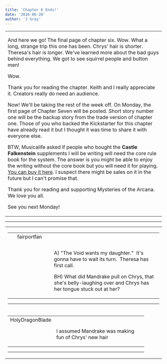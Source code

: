 ```yaml
---
title: 'Chapter 6 Ends!'
date: '2016-06-20'
author: 'J Gray'
---
```


<div>
<!-- Main content here -->
<table border="0" class="post"><tbody><tr><td>
   
   <div class="post_body">
       <p>And here we go! The final page of chapter six. Wow. What a long, strange trip this one has been. Chrys' hair is shorter. Theresa's hair is longer. We've learned more about the bad guys behind everything. We got to see squirrel people and button men! </p><p>Wow.</p><p>Thank you for reading the chapter. Keith and I really appreciate it. Creators really do need an audience. </p><p>Now! We'll be taking the rest of the week off. On Monday, the first page of Chapter Seven will be posted. Short story number one will be the backup story from the trade version of chapter one. Those of you who backed the Kickstarter for this chapter have already read it but I thought it was time to share it with everyone else. </p><p>BTW, Musicalife asked if people who bought the <strong>Castle Falkenstein</strong> supplements I will be writing will need the core rule book for the system. The answer is you might be able to enjoy the writing without the core book but you will need it for playing. <a href="http://www.drivethrurpg.com/product/2370/Castle-Falkenstein" target="_blank">You can buy it here</a>. I suspect there might be sales on it in the future but I can't promise that.</p><p>Thank you for reading and supporting Mysteries of the Arcana. We love you all.</p><p>See you next Monday!</p>
   </div>
   </td></tr>
   </tbody></table><hr><table style="width:100%; border:0;" class="comment_table"><tbody><tr><td width="100%"><a name=""> </a><div style="width:100%;" class="comment"><table border="0" width="100%"><tbody><tr><td align="center" valign="top" width="125">
<span class="comment_title"><center>fairportfan<br></center><a name="2790">&nbsp;</a></span><br>
<center><img src="https://www.gravatar.com/avatar.php?gravatar_id=aa6f9d5ec211cb4180cd78f1bdcb0cb5&amp;default=http%3A%2F%2Fmysteriesofthearcana.com%2Ftemplates%2Fmain%2Fimages%2Favatar.gif&amp;size=80&amp;rating=g" border="0" alt=""></center>
</td>
<td valign="top">


<p class="comment_text"> </p><p class="comment_text"><br> </p><p>A) "The Void wants my daughter." &nbsp;It's gonna have to wait its turn. &nbsp;Theresa has first call.</p><p>BH) What did Mandrake pull on Chrys, that she's belly-laughing over and Chrys has her tongue stuck out at her?</p>
 

</td></tr></tbody></table>
<hr></div></td></tr><tr><td width="100%"><a name=""> </a><div style="width:90%;" class="comment2"><table border="0" width="100%"><tbody><tr><td align="center" valign="top" width="125">
<span class="comment_title"><center>HolyDragonBlade<br></center><a name="2791">&nbsp;</a></span><br>
<center><img src="https://www.gravatar.com/avatar.php?gravatar_id=05a54f0b5cdd46aa802b40ed07d6685f&amp;default=http%3A%2F%2Fmysteriesofthearcana.com%2Ftemplates%2Fmain%2Fimages%2Favatar.gif&amp;size=80&amp;rating=g" border="0" alt=""></center>
</td>
<td valign="top">


<p class="comment_text"> </p><p class="comment_text"><br> I assumed Mandrake was making fun of Chrys' new hair<br></p>
 

</td></tr></tbody></table>
<hr></div></td></tr></tbody></table>
<!-- End main content -->
              </div>
